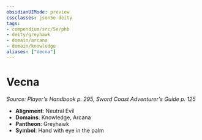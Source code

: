 ```yaml
---
obsidianUIMode: preview
cssclasses: json5e-deity
tags:
- compendium/src/5e/phb
- deity/greyhawk
- domain/arcana
- domain/knowledge
aliases: ["Vecna"]
---
```

# Vecna
*Source: Player's Handbook p. 295, Sword Coast Adventurer's Guide p. 125* 

- **Alignment**: Neutral Evil
- **Domains**: Knowledge, Arcana
- **Pantheon**: Greyhawk
- **Symbol**: Hand with eye in the palm